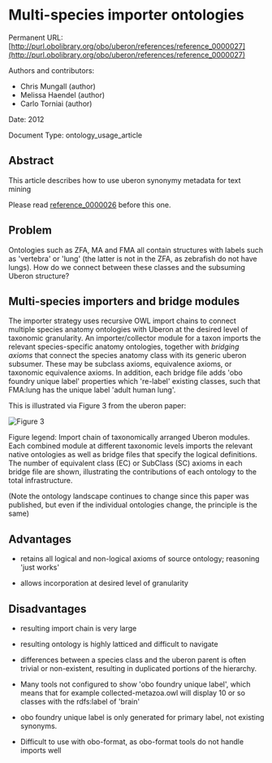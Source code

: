 # Multi-species importer ontologies


Permanent URL: [http://purl.obolibrary.org/obo/uberon/references/reference_0000027](http://purl.obolibrary.org/obo/uberon/references/reference_0000027)

Authors and contributors:

 * Chris Mungall (author)
 * Melissa Haendel (author)
 * Carlo Torniai (author)

Date: 2012

Document Type: ontology_usage_article

## Abstract
This article describes how to use uberon synonymy metadata for text mining


Please read
[reference_0000026](http://purl.obolibrary.org/obo/uberon/references/reference_0000026)
before this one.

## Problem

Ontologies such as ZFA, MA and FMA all contain structures with labels
such as 'vertebra' or 'lung' (the latter is not in the ZFA, as
zebrafish do not have lungs). How do we connect between these classes
and the subsuming Uberon structure?

## Multi-species importers and bridge modules

The importer strategy uses recursive OWL import chains to connect
multiple species anatomy ontologies with Uberon at the desired level
of taxonomic granularity. An importer/collector module for a taxon
imports the relevant species-specific anatomy ontologies, together
with *bridging axioms* that connect the species anatomy class with its
generic uberon subsumer. These may be subclass axioms, equivalence
axioms, or taxonomic equivalence axioms. In addition, each bridge file
adds 'obo foundry unique label' properties which 're-label' existing
classes, such that FMA:lung has the unique label 'adult human lung'.

This is illustrated via Figure 3 from the uberon paper:

![Figure 3](http://www.ncbi.nlm.nih.gov/pmc/articles/PMC3334586/bin/gb-2012-13-1-r5-3.jpg)

Figure legend: Import chain of taxonomically arranged Uberon
modules. Each combined module at different taxonomic levels imports
the relevant native ontologies as well as bridge files that specify
the logical definitions. The number of equivalent class (EC) or
SubClass (SC) axioms in each bridge file are shown, illustrating the
contributions of each ontology to the total infrastructure.

(Note the ontology landscape continues to change since this paper was
published, but even if the individual ontologies change, the principle
is the same)

## Advantages

 * retains all logical and non-logical axioms of source ontology;
   reasoning 'just works'

 * allows incorporation at desired level of granularity


## Disadvantages

 * resulting import chain is very large

 * resulting ontology is highly latticed and difficult to navigate

 * differences between a species class and the uberon parent is often
   trivial or non-existent, resulting in duplicated portions of the
   hierarchy.

 * Many tools not configured to show 'obo foundry unique label', which
   means that for example collected-metazoa.owl will display 10 or so
   classes with the rdfs:label of 'brain'

 * obo foundry unique label is only generated for primary label, not existing
   synonyms.

 * Difficult to use with obo-format, as obo-format tools do not handle
   imports well



